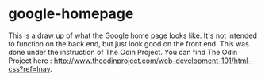 # google-homepage
This is a draw up of what the Google home page looks like. It's not intended to function on the back end, but just look good on the front end. This was done under the instruction of The Odin Project. You can find The Odin Project here : http://www.theodinproject.com/web-development-101/html-css?ref=lnav.
